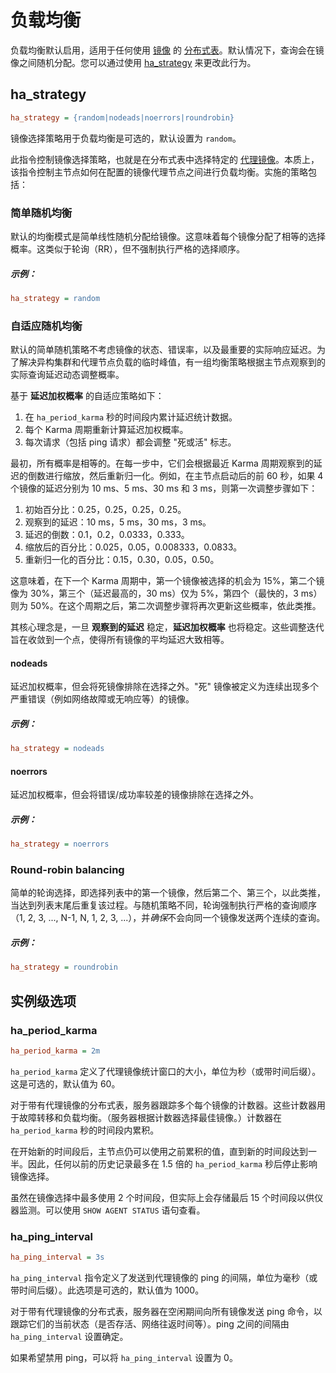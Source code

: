 # 负载均衡

负载均衡默认启用，适用于任何使用 [镜像](../../Creating_a_cluster/Remote_nodes/Mirroring.md) 的 [分布式表](../../Creating_a_table/Creating_a_distributed_table/Creating_a_distributed_table.md)。默认情况下，查询会在镜像之间随机分配。您可以通过使用 [ha_strategy](../../Creating_a_cluster/Remote_nodes/Load_balancing.md) 来更改此行为。

## ha_strategy

```ini
ha_strategy = {random|nodeads|noerrors|roundrobin}
```

镜像选择策略用于负载均衡是可选的，默认设置为 `random`。

此指令控制镜像选择策略，也就是在分布式表中选择特定的 [代理镜像](../../Creating_a_cluster/Remote_nodes/Mirroring.md#Agent-mirrors)。本质上，该指令控制主节点如何在配置的镜像代理节点之间进行负载均衡。实施的策略包括：

### 简单随机均衡

<!-- example conf balancing 1 -->
默认的均衡模式是简单线性随机分配给镜像。这意味着每个镜像分配了相等的选择概率。这类似于轮询（RR），但不强制执行严格的选择顺序。

<!-- intro -->
##### 示例：

<!-- request Example -->
```ini
ha_strategy = random
```
<!-- end -->

### 自适应随机均衡

默认的简单随机策略不考虑镜像的状态、错误率，以及最重要的实际响应延迟。为了解决异构集群和代理节点负载的临时峰值，有一组均衡策略根据主节点观察到的实际查询延迟动态调整概率。

基于 **延迟加权概率** 的自适应策略如下：

1. 在 `ha_period_karma` 秒的时间段内累计延迟统计数据。
2. 每个 Karma 周期重新计算延迟加权概率。
3. 每次请求（包括 ping 请求）都会调整 "死或活" 标志。

最初，所有概率是相等的。在每一步中，它们会根据最近 Karma 周期观察到的延迟的倒数进行缩放，然后重新归一化。例如，在主节点启动后的前 60 秒，如果 4 个镜像的延迟分别为 10 ms、5 ms、30 ms 和 3 ms，则第一次调整步骤如下：

1. 初始百分比：0.25，0.25，0.25，0.25。
2. 观察到的延迟：10 ms，5 ms，30 ms，3 ms。
3. 延迟的倒数：0.1，0.2，0.0333，0.333。
4. 缩放后的百分比：0.025，0.05，0.008333，0.0833。
5. 重新归一化的百分比：0.15，0.30，0.05，0.50。

这意味着，在下一个 Karma 周期中，第一个镜像被选择的机会为 15%，第二个镜像为 30%，第三个（延迟最高的，30 ms）仅为 5%，第四个（最快的，3 ms）则为 50%。在这个周期之后，第二次调整步骤将再次更新这些概率，依此类推。

其核心理念是，一旦 **观察到的延迟** 稳定，**延迟加权概率** 也将稳定。这些调整迭代旨在收敛到一个点，使得所有镜像的平均延迟大致相等。

<!-- example conf balancing 2 -->
#### nodeads
延迟加权概率，但会将死镜像排除在选择之外。"死" 镜像被定义为连续出现多个严重错误（例如网络故障或无响应等）的镜像。

<!-- intro -->
##### 示例：

<!-- request Example -->
```ini
ha_strategy = nodeads
```
<!-- end -->

<!-- example conf balancing 3 -->
#### noerrors

延迟加权概率，但会将错误/成功率较差的镜像排除在选择之外。

<!-- intro -->

##### 示例：

<!-- request Example -->

```ini
ha_strategy = noerrors
```
<!-- end -->

### Round-robin balancing

<!-- example conf balancing 4 -->
简单的轮询选择，即选择列表中的第一个镜像，然后第二个、第三个，以此类推，当达到列表末尾后重复该过程。与随机策略不同，轮询强制执行严格的查询顺序（1, 2, 3, ..., N-1, N, 1, 2, 3, ...），并*确保*不会向同一个镜像发送两个连续的查询。

<!-- intro -->
##### 示例：

<!-- request Example -->
```ini
ha_strategy = roundrobin
```
<!-- end -->

## 实例级选项

### ha_period_karma

```ini
ha_period_karma = 2m
```

`ha_period_karma` 定义了代理镜像统计窗口的大小，单位为秒（或带时间后缀）。这是可选的，默认值为 60。

对于带有代理镜像的分布式表，服务器跟踪多个每个镜像的计数器。这些计数器用于故障转移和负载均衡。（服务器根据计数器选择最佳镜像。）计数器在 `ha_period_karma` 秒的时间段内累积。

在开始新的时间段后，主节点仍可以使用之前累积的值，直到新的时间段达到一半。因此，任何以前的历史记录最多在 1.5 倍的 `ha_period_karma` 秒后停止影响镜像选择。

虽然在镜像选择中最多使用 2 个时间段，但实际上会存储最后 15 个时间段以供仪器监测。可以使用 `SHOW AGENT STATUS` 语句查看。

### ha_ping_interval

```ini
ha_ping_interval = 3s
```

`ha_ping_interval` 指令定义了发送到代理镜像的 ping 的间隔，单位为毫秒（或带时间后缀）。此选项是可选的，默认值为 1000。

对于带有代理镜像的分布式表，服务器在空闲期间向所有镜像发送 ping 命令，以跟踪它们的当前状态（是否存活、网络往返时间等）。ping 之间的间隔由 `ha_ping_interval` 设置确定。

如果希望禁用 ping，可以将 `ha_ping_interval` 设置为 0。

<!-- proofread -->
